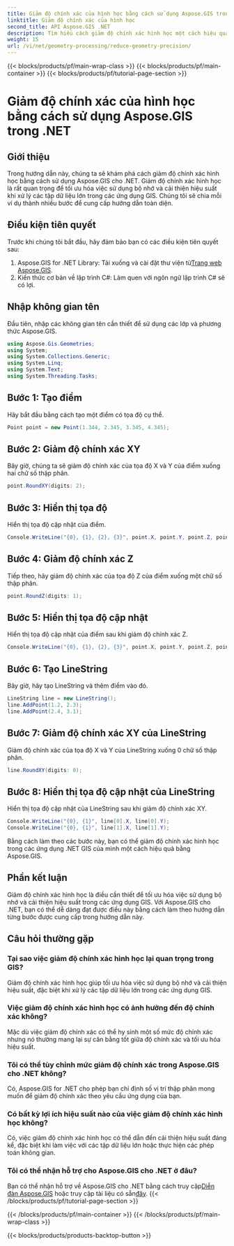 ```yaml
---
title: Giảm độ chính xác của hình học bằng cách sử dụng Aspose.GIS trong .NET
linktitle: Giảm độ chính xác của hình học
second_title: API Aspose.GIS .NET
description: Tìm hiểu cách giảm độ chính xác hình học một cách hiệu quả trong các ứng dụng .NET GIS bằng Aspose.GIS để cải thiện hiệu suất và tối ưu hóa bộ nhớ.
weight: 15
url: /vi/net/geometry-processing/reduce-geometry-precision/
---
```


{{< blocks/products/pf/main-wrap-class >}}
{{< blocks/products/pf/main-container >}}
{{< blocks/products/pf/tutorial-page-section >}}

# Giảm độ chính xác của hình học bằng cách sử dụng Aspose.GIS trong .NET

## Giới thiệu
Trong hướng dẫn này, chúng ta sẽ khám phá cách giảm độ chính xác hình học bằng cách sử dụng Aspose.GIS cho .NET. Giảm độ chính xác hình học là rất quan trọng để tối ưu hóa việc sử dụng bộ nhớ và cải thiện hiệu suất khi xử lý các tập dữ liệu lớn trong các ứng dụng GIS. Chúng tôi sẽ chia mỗi ví dụ thành nhiều bước để cung cấp hướng dẫn toàn diện.
## Điều kiện tiên quyết
Trước khi chúng tôi bắt đầu, hãy đảm bảo bạn có các điều kiện tiên quyết sau:
1.  Aspose.GIS for .NET Library: Tải xuống và cài đặt thư viện từ[Trang web Aspose.GIS](https://releases.aspose.com/gis/net/).
2. Kiến thức cơ bản về lập trình C#: Làm quen với ngôn ngữ lập trình C# sẽ có lợi.
## Nhập không gian tên
Đầu tiên, nhập các không gian tên cần thiết để sử dụng các lớp và phương thức Aspose.GIS.
```csharp
using Aspose.Gis.Geometries;
using System;
using System.Collections.Generic;
using System.Linq;
using System.Text;
using System.Threading.Tasks;
```

## Bước 1: Tạo điểm
Hãy bắt đầu bằng cách tạo một điểm có tọa độ cụ thể.
```csharp
Point point = new Point(1.344, 2.345, 3.345, 4.345);
```
## Bước 2: Giảm độ chính xác XY
Bây giờ, chúng ta sẽ giảm độ chính xác của tọa độ X và Y của điểm xuống hai chữ số thập phân.
```csharp
point.RoundXY(digits: 2);
```
## Bước 3: Hiển thị tọa độ
Hiển thị tọa độ cập nhật của điểm.
```csharp
Console.WriteLine("{0}, {1}, {2}, {3}", point.X, point.Y, point.Z, point.M);
```
## Bước 4: Giảm độ chính xác Z
Tiếp theo, hãy giảm độ chính xác của tọa độ Z của điểm xuống một chữ số thập phân.
```csharp
point.RoundZ(digits: 1);
```
## Bước 5: Hiển thị tọa độ cập nhật
Hiển thị tọa độ cập nhật của điểm sau khi giảm độ chính xác Z.
```csharp
Console.WriteLine("{0}, {1}, {2}, {3}", point.X, point.Y, point.Z, point.M);
```
## Bước 6: Tạo LineString
Bây giờ, hãy tạo LineString và thêm điểm vào đó.
```csharp
LineString line = new LineString();
line.AddPoint(1.2, 2.3);
line.AddPoint(2.4, 3.1);
```
## Bước 7: Giảm độ chính xác XY của LineString
Giảm độ chính xác của tọa độ X và Y của LineString xuống 0 chữ số thập phân.
```csharp
line.RoundXY(digits: 0);
```
## Bước 8: Hiển thị tọa độ cập nhật của LineString
Hiển thị tọa độ cập nhật của LineString sau khi giảm độ chính xác XY.
```csharp
Console.WriteLine("{0}, {1}", line[0].X, line[0].Y);
Console.WriteLine("{0}, {1}", line[1].X, line[1].Y);
```
Bằng cách làm theo các bước này, bạn có thể giảm độ chính xác hình học trong các ứng dụng .NET GIS của mình một cách hiệu quả bằng Aspose.GIS.
## Phần kết luận
Giảm độ chính xác hình học là điều cần thiết để tối ưu hóa việc sử dụng bộ nhớ và cải thiện hiệu suất trong các ứng dụng GIS. Với Aspose.GIS cho .NET, bạn có thể dễ dàng đạt được điều này bằng cách làm theo hướng dẫn từng bước được cung cấp trong hướng dẫn này.
## Câu hỏi thường gặp
### Tại sao việc giảm độ chính xác hình học lại quan trọng trong GIS?
Giảm độ chính xác hình học giúp tối ưu hóa việc sử dụng bộ nhớ và cải thiện hiệu suất, đặc biệt khi xử lý các tập dữ liệu lớn trong các ứng dụng GIS.
### Việc giảm độ chính xác hình học có ảnh hưởng đến độ chính xác không?
Mặc dù việc giảm độ chính xác có thể hy sinh một số mức độ chính xác nhưng nó thường mang lại sự cân bằng tốt giữa độ chính xác và tối ưu hóa hiệu suất.
### Tôi có thể tùy chỉnh mức giảm độ chính xác trong Aspose.GIS cho .NET không?
Có, Aspose.GIS for .NET cho phép bạn chỉ định số vị trí thập phân mong muốn để giảm độ chính xác theo yêu cầu ứng dụng của bạn.
### Có bất kỳ lợi ích hiệu suất nào của việc giảm độ chính xác hình học không?
Có, việc giảm độ chính xác hình học có thể dẫn đến cải thiện hiệu suất đáng kể, đặc biệt khi làm việc với các tập dữ liệu lớn hoặc thực hiện các phép toán không gian.
### Tôi có thể nhận hỗ trợ cho Aspose.GIS cho .NET ở đâu?
 Bạn có thể nhận hỗ trợ về Aspose.GIS cho .NET bằng cách truy cập[Diễn đàn Aspose.GIS](https://forum.aspose.com/c/gis/33) hoặc truy cập tài liệu có sẵn[đây](https://reference.aspose.com/gis/net/).
{{< /blocks/products/pf/tutorial-page-section >}}

{{< /blocks/products/pf/main-container >}}
{{< /blocks/products/pf/main-wrap-class >}}

{{< blocks/products/products-backtop-button >}}
